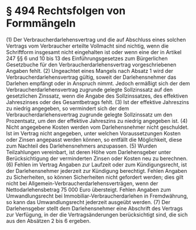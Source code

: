 # § 494 Rechtsfolgen von Formmängeln
(1) Der Verbraucherdarlehensvertrag und die auf Abschluss eines solchen Vertrags vom Verbraucher erteilte Vollmacht sind nichtig, wenn die Schriftform insgesamt nicht eingehalten ist oder wenn eine der in Artikel 247 §§ 6 und 10 bis 13 des Einführungsgesetzes zum Bürgerlichen Gesetzbuche für den Verbraucherdarlehensvertrag vorgeschriebenen Angaben fehlt.
(2) Ungeachtet eines Mangels nach Absatz 1 wird der Verbraucherdarlehensvertrag gültig, soweit der Darlehensnehmer das Darlehen empfängt oder in Anspruch nimmt. Jedoch ermäßigt sich der dem Verbraucherdarlehensvertrag zugrunde gelegte Sollzinssatz auf den gesetzlichen Zinssatz, wenn die Angabe des Sollzinssatzes, des effektiven Jahreszinses oder des Gesamtbetrags fehlt.
(3) Ist der effektive Jahreszins zu niedrig angegeben, so vermindert sich der dem Verbraucherdarlehensvertrag zugrunde gelegte Sollzinssatz um den Prozentsatz, um den der effektive Jahreszins zu niedrig angegeben ist.
(4) Nicht angegebene Kosten werden vom Darlehensnehmer nicht geschuldet. Ist im Vertrag nicht angegeben, unter welchen Voraussetzungen Kosten oder Zinsen angepasst werden können, so entfällt die Möglichkeit, diese zum Nachteil des Darlehensnehmers anzupassen.
(5) Wurden Teilzahlungen vereinbart, ist deren Höhe vom Darlehensgeber unter Berücksichtigung der verminderten Zinsen oder Kosten neu zu berechnen.
(6) Fehlen im Vertrag Angaben zur Laufzeit oder zum Kündigungsrecht, ist der Darlehensnehmer jederzeit zur Kündigung berechtigt. Fehlen Angaben zu Sicherheiten, so können Sicherheiten nicht gefordert werden; dies gilt nicht bei Allgemein-Verbraucherdarlehensverträgen, wenn der Nettodarlehensbetrag 75 000 Euro übersteigt. Fehlen Angaben zum Umwandlungsrecht bei Immobiliar-Verbraucherdarlehen in Fremdwährung, so kann das Umwandlungsrecht jederzeit ausgeübt werden.
(7) Der Darlehensgeber stellt dem Darlehensnehmer eine Abschrift des Vertrags zur Verfügung, in der die Vertragsänderungen berücksichtigt sind, die sich aus den Absätzen 2 bis 6 ergeben.
